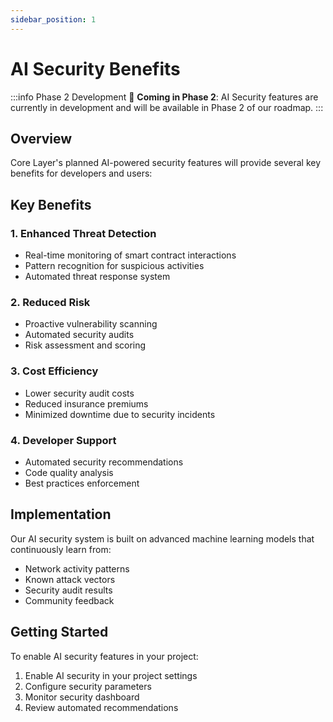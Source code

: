 ```yaml
---
sidebar_position: 1
---
```


# AI Security Benefits

:::info Phase 2 Development
🚧 **Coming in Phase 2**: AI Security features are currently in development and will be available in Phase 2 of our roadmap.
:::

## Overview

Core Layer's planned AI-powered security features will provide several key benefits for developers and users:

## Key Benefits

### 1. Enhanced Threat Detection
- Real-time monitoring of smart contract interactions
- Pattern recognition for suspicious activities
- Automated threat response system

### 2. Reduced Risk
- Proactive vulnerability scanning
- Automated security audits
- Risk assessment and scoring

### 3. Cost Efficiency
- Lower security audit costs
- Reduced insurance premiums
- Minimized downtime due to security incidents

### 4. Developer Support
- Automated security recommendations
- Code quality analysis
- Best practices enforcement

## Implementation

Our AI security system is built on advanced machine learning models that continuously learn from:
- Network activity patterns
- Known attack vectors
- Security audit results
- Community feedback

## Getting Started

To enable AI security features in your project:

1. Enable AI security in your project settings
2. Configure security parameters
3. Monitor security dashboard
4. Review automated recommendations